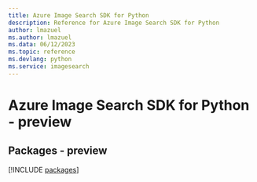 ```yaml
---
title: Azure Image Search SDK for Python
description: Reference for Azure Image Search SDK for Python
author: lmazuel
ms.author: lmazuel
ms.data: 06/12/2023
ms.topic: reference
ms.devlang: python
ms.service: imagesearch
---
```

# Azure Image Search SDK for Python - preview
## Packages - preview
[!INCLUDE [packages](image-search-index.md)]